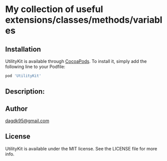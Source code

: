 # My collection of useful extensions/classes/methods/variables

## Installation

UtilityKit is available through [CocoaPods](https://cocoapods.org). To install
it, simply add the following line to your Podfile:

```ruby
pod 'UtilityKit'
```
## Description:

## Author

dagdk95@gmail.com

## License

UtilityKit is available under the MIT license. See the LICENSE file for more info.

